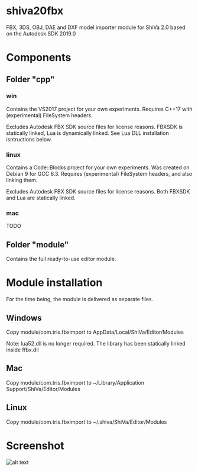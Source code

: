 # shiva20fbx
FBX, 3DS, OBJ, DAE and DXF model importer module for ShiVa 2.0 based on the Autodesk SDK 2019.0

# Components

## Folder "cpp"

### win
Contains the VS2017 project for your own experiments. Requires C++17 with (experimental) FileSystem headers. 

Excludes Autodesk FBX SDK source files for license reasons. FBXSDK is statically linked, Lua is dynamically linked. See Lua DLL installation isntructions below.

### linux
Contains a Code::Blocks project for your own experiments. Was created on Debian 9 for GCC 6.3. Requires (experimental) FileSystem headers, and also linking them. 

Excludes Autodesk FBX SDK source files for license reasons. Both FBXSDK and Lua are statically linked.

### mac
TODO

## Folder "module"
Contains the full ready-to-use editor module.

# Module installation
For the time being, the module is delivered as separate files. 

## Windows
Copy module/com.tris.fbximport to AppData/Local/ShiVa/Editor/Modules

Note: lua52.dll is no longer required. The library has been statically linked inside ffbx.dll

## Mac
Copy module/com.tris.fbximport to ~/Library/Application Support/ShiVa/Editor/Modules

## Linux
Copy module/com.tris.fbximport to ~/.shiva/ShiVa/Editor/Modules

# Screenshot
![alt text](http://somepic.someserver.de/pics/big/328842c53811c77049407d294d99bbd5.png)